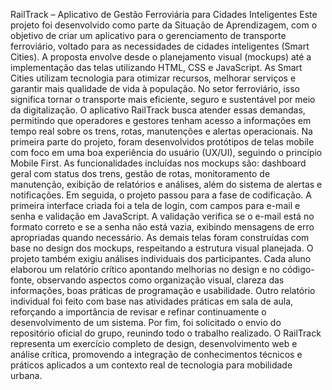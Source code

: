RailTrack – Aplicativo de Gestão Ferroviária para Cidades Inteligentes
Este projeto foi desenvolvido como parte da Situação de Aprendizagem, com o objetivo de criar um aplicativo para o gerenciamento de transporte ferroviário, voltado para as necessidades de cidades inteligentes (Smart Cities). A proposta envolve desde o planejamento visual (mockups) até a implementação das telas utilizando HTML, CSS e JavaScript.
As Smart Cities utilizam tecnologia para otimizar recursos, melhorar serviços e garantir mais qualidade de vida à população. No setor ferroviário, isso significa tornar o transporte mais eficiente, seguro e sustentável por meio da digitalização. O aplicativo RailTrack busca atender essas demandas, permitindo que operadores e gestores tenham acesso a informações em tempo real sobre os trens, rotas, manutenções e alertas operacionais.
Na primeira parte do projeto, foram desenvolvidos protótipos de telas mobile com foco em uma boa experiência do usuário (UX/UI), seguindo o princípio Mobile First. As funcionalidades incluídas nos mockups são: dashboard geral com status dos trens, gestão de rotas, monitoramento de manutenção, exibição de relatórios e análises, além do sistema de alertas e notificações.
Em seguida, o projeto passou para a fase de codificação. A primeira interface criada foi a tela de login, com campos para e-mail e senha e validação em JavaScript. A validação verifica se o e-mail está no formato correto e se a senha não está vazia, exibindo mensagens de erro apropriadas quando necessário. As demais telas foram construídas com base no design dos mockups, respeitando a estrutura visual planejada.
O projeto também exigiu análises individuais dos participantes. Cada aluno elaborou um relatório crítico apontando melhorias no design e no código-fonte, observando aspectos como organização visual, clareza das informações, boas práticas de programação e usabilidade. Outro relatório individual foi feito com base nas atividades práticas em sala de aula, reforçando a importância de revisar e refinar continuamente o desenvolvimento de um sistema.
Por fim, foi solicitado o envio do repositório oficial do grupo, reunindo todo o trabalho realizado. O RailTrack representa um exercício completo de design, desenvolvimento web e análise crítica, promovendo a integração de conhecimentos técnicos e práticos aplicados a um contexto real de tecnologia para mobilidade urbana.
